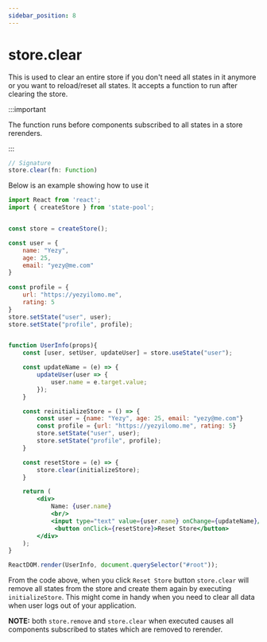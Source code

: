 ```yaml
---
sidebar_position: 8
---
```


# store.clear
This is used to clear an entire store if you don't need all states in it anymore or you want to reload/reset all states. It accepts a function to run after clearing the store. 

:::important

 The function runs before components subscribed to all states in a store rerenders.

:::

```js
// Signature
store.clear(fn: Function)
```

Below is an example showing how to use it

```jsx
import React from 'react';
import { createStore } from 'state-pool';


const store = createStore();

const user = {
    name: "Yezy",
    age: 25,
    email: "yezy@me.com"
}
    
const profile = {
    url: "https://yezyilomo.me",
    rating: 5
}
store.setState("user", user);
store.setState("profile", profile);


function UserInfo(props){
    const [user, setUser, updateUser] = store.useState("user");

    const updateName = (e) => {
        updateUser(user => {
            user.name = e.target.value;
        });
    }

    const reinitializeStore = () => {
        const user = {name: "Yezy", age: 25, email: "yezy@me.com"}
        const profile = {url: "https://yezyilomo.me", rating: 5}
        store.setState("user", user);
        store.setState("profile", profile);
    }

    const resetStore = (e) => {
        store.clear(initializeStore);
    }

    return (
        <div>
            Name: {user.name}
            <br/>
            <input type="text" value={user.name} onChange={updateName}/>
             <button onClick={resetStore}>Reset Store</button>
        </div>
    );
}

ReactDOM.render(UserInfo, document.querySelector("#root"));
```
From the code above, when you click `Reset Store` button `store.clear` will remove all states from the store and create them again by executing `initializeStore`. This might come in handy when you need to clear all data when user logs out of your application.


**NOTE:** both `store.remove` and `store.clear` when executed causes all components subscribed to states which are removed to rerender.
